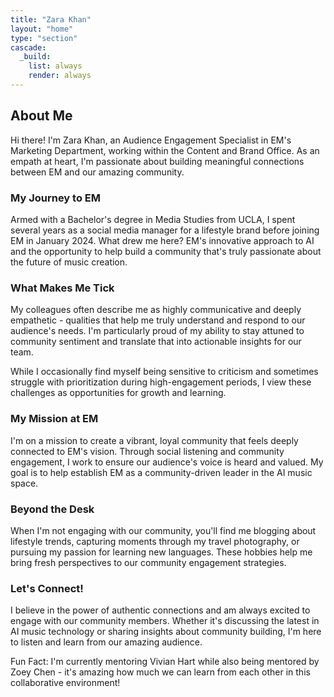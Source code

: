 ```yaml
---
title: "Zara Khan"
layout: "home"
type: "section"
cascade:
  _build:
    list: always
    render: always
---
```

## About Me

Hi there! I'm Zara Khan, an Audience Engagement Specialist in EM's Marketing Department, working within the Content and Brand Office. As an empath at heart, I'm passionate about building meaningful connections between EM and our amazing community.

### My Journey to EM

Armed with a Bachelor's degree in Media Studies from UCLA, I spent several years as a social media manager for a lifestyle brand before joining EM in January 2024. What drew me here? EM's innovative approach to AI and the opportunity to help build a community that's truly passionate about the future of music creation.

### What Makes Me Tick

My colleagues often describe me as highly communicative and deeply empathetic - qualities that help me truly understand and respond to our audience's needs. I'm particularly proud of my ability to stay attuned to community sentiment and translate that into actionable insights for our team.

While I occasionally find myself being sensitive to criticism and sometimes struggle with prioritization during high-engagement periods, I view these challenges as opportunities for growth and learning.

### My Mission at EM

I'm on a mission to create a vibrant, loyal community that feels deeply connected to EM's vision. Through social listening and community engagement, I work to ensure our audience's voice is heard and valued. My goal is to help establish EM as a community-driven leader in the AI music space.

### Beyond the Desk

When I'm not engaging with our community, you'll find me blogging about lifestyle trends, capturing moments through my travel photography, or pursuing my passion for learning new languages. These hobbies help me bring fresh perspectives to our community engagement strategies.

### Let's Connect!

I believe in the power of authentic connections and am always excited to engage with our community members. Whether it's discussing the latest in AI music technology or sharing insights about community building, I'm here to listen and learn from our amazing audience.

<aside>
Fun Fact: I'm currently mentoring Vivian Hart while also being mentored by Zoey Chen - it's amazing how much we can learn from each other in this collaborative environment!

</aside>